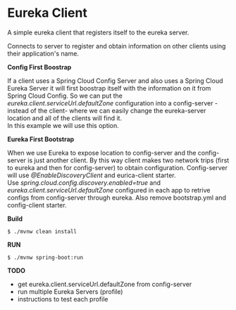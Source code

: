 # Eureka Client

A simple eureka client that registers itself to the eureka server.

Connects to server to register and obtain information on other clients using their application's name.

**Config First Boostrap**

If a client uses a Spring Cloud Config Server and also uses a Spring Cloud Eureka Server it will first 
boostrap itself with the information on it from Spring Cloud Config. So we can put the _eureka.client.serviceUrl.defaultZone_ 
configuration into a config-server -instead of the client- where we can easily change the eureka-server location and all of 
the clients will find it.
<br>
In this example we will use this option.

**Eureka First Bootstrap**

When we use Eureka to expose location to config-server and the config-server is just another client. 
By this way client makes two network trips (first to eureka and then for config-server) to obtain 
configuration. Config-server will use _@EnableDiscoveryClient_ and eurica-client starter.
<br>
Use _spring.cloud.config.discovery.enabled=true_ and _eureka.client.serviceUrl.defaultZone_ configured in each app to retrive configs from config-server through eureka. Also remove bootstrap.yml and config-client starter.


**Build**

`$ ./mvnw clean install
`

**RUN**


`$ ./mvnw spring-boot:run
`

**TODO**

- get eureka.client.serviceUrl.defaultZone from config-server
- run multiple Eureka Servers (profile)
- instructions to test each profile